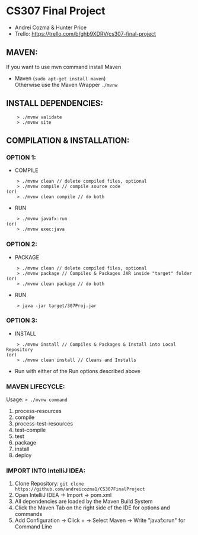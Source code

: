 # CS307 Final Project  
- Andrei Cozma & Hunter Price  
- Trello: https://trello.com/b/ghb9XDRV/cs307-final-project  

## MAVEN:
If you want to use mvn command install Maven
- Maven (```sudo apt-get install maven```)  
Otherwise use the Maven Wrapper `./mvnw` 

## INSTALL DEPENDENCIES:   
```
	> ./mvnw validate
	> ./mvnw site
```

## COMPILATION & INSTALLATION:  

### OPTION 1:  
- COMPILE  
```
	> ./mvnw clean // delete compiled files, optional  
	> ./mvnw compile // compile source code  
(or)  
	> ./mvnw clean compile // do both  
```
- RUN 
```
	> ./mvnw javafx:run  
(or)  
	> ./mvnw exec:java  
```
### OPTION 2:  
- PACKAGE  
```
	> ./mvnw clean // delete compiled files, optional  
	> ./mvnw package // Compiles & Packages JAR inside "target" folder  
(or)  
	> ./mvnw clean package // do both  
```
- RUN  
```
	> java -jar target/307Proj.jar  
```
### OPTION 3:  
- INSTALL  
```
	> ./mvnw install // Compiles & Packages & Install into Local Repository  
(or)  
	> ./mvnw clean install // Cleans and Installs  
```
- Run with either of the Run options described above  

### MAVEN LIFECYCLE:  
Usage: `> ./mvnw command`  
1. process-resources
2. compile
3. process-test-resources
4. test-compile
5. test
6. package
7. install
8. deploy

### IMPORT INTO IntelliJ IDEA:  
1. Clone Repository: `git clone https://github.com/andreicozma1/CS307FinalProject`  
2. Open IntelliJ IDEA -> Import -> pom.xml  
3. All dependencies are loaded by the Maven Build System  
4. Click the Maven Tab on the right side of the IDE for options and commands  
5. Add Configuration -> Click + -> Select Maven -> Write "javafx:run" for Command Line   

